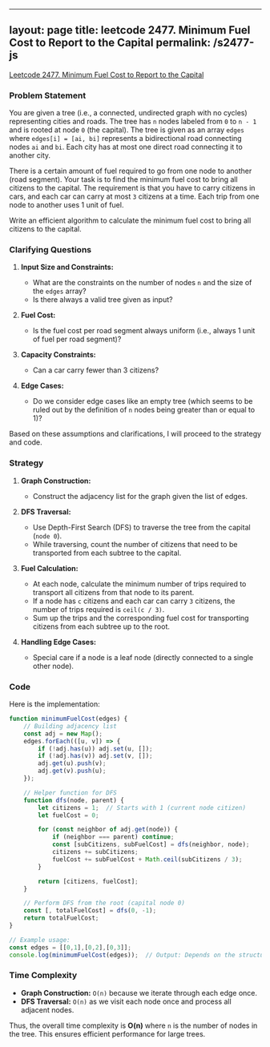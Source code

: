 
---
layout: page
title: leetcode 2477. Minimum Fuel Cost to Report to the Capital
permalink: /s2477-js
---
[Leetcode 2477. Minimum Fuel Cost to Report to the Capital](https://algoadvance.github.io/algoadvance/l2477)
### Problem Statement

You are given a tree (i.e., a connected, undirected graph with no cycles) representing cities and roads. The tree has `n` nodes labeled from `0` to `n - 1` and is rooted at node `0` (the capital). The tree is given as an array `edges` where `edges[i] = [ai, bi]` represents a bidirectional road connecting nodes `ai` and `bi`. Each city has at most one direct road connecting it to another city.

There is a certain amount of fuel required to go from one node to another (road segment). Your task is to find the minimum fuel cost to bring all citizens to the capital. The requirement is that you have to carry citizens in cars, and each car can carry at most `3` citizens at a time. Each trip from one node to another uses 1 unit of fuel.

Write an efficient algorithm to calculate the minimum fuel cost to bring all citizens to the capital.

### Clarifying Questions

1. **Input Size and Constraints:**
   - What are the constraints on the number of nodes `n` and the size of the `edges` array?
   - Is there always a valid tree given as input?

2. **Fuel Cost:**
   - Is the fuel cost per road segment always uniform (i.e., always 1 unit of fuel per road segment)?

3. **Capacity Constraints:**
   - Can a car carry fewer than 3 citizens?

4. **Edge Cases:**
   - Do we consider edge cases like an empty tree (which seems to be ruled out by the definition of `n` nodes being greater than or equal to 1)?
  
Based on these assumptions and clarifications, I will proceed to the strategy and code.

### Strategy

1. **Graph Construction:**
   - Construct the adjacency list for the graph given the list of edges.

2. **DFS Traversal:**
   - Use Depth-First Search (DFS) to traverse the tree from the capital (`node 0`).
   - While traversing, count the number of citizens that need to be transported from each subtree to the capital.

3. **Fuel Calculation:**
   - At each node, calculate the minimum number of trips required to transport all citizens from that node to its parent.
   - If a node has `c` citizens and each car can carry `3` citizens, the number of trips required is `ceil(c / 3)`.
   - Sum up the trips and the corresponding fuel cost for transporting citizens from each subtree up to the root.

4. **Handling Edge Cases:**
   - Special care if a node is a leaf node (directly connected to a single other node).

### Code

Here is the implementation:

```javascript
function minimumFuelCost(edges) {
    // Building adjacency list
    const adj = new Map();
    edges.forEach(([u, v]) => {
        if (!adj.has(u)) adj.set(u, []);
        if (!adj.has(v)) adj.set(v, []);
        adj.get(u).push(v);
        adj.get(v).push(u);
    });

    // Helper function for DFS
    function dfs(node, parent) {
        let citizens = 1;  // Starts with 1 (current node citizen)
        let fuelCost = 0;

        for (const neighbor of adj.get(node)) {
            if (neighbor === parent) continue;
            const [subCitizens, subFuelCost] = dfs(neighbor, node);
            citizens += subCitizens;
            fuelCost += subFuelCost + Math.ceil(subCitizens / 3);
        }

        return [citizens, fuelCost];
    }

    // Perform DFS from the root (capital node 0)
    const [, totalFuelCost] = dfs(0, -1);
    return totalFuelCost;
}

// Example usage:
const edges = [[0,1],[0,2],[0,3]];
console.log(minimumFuelCost(edges));  // Output: Depends on the structure
```

### Time Complexity

- **Graph Construction:** `O(n)` because we iterate through each edge once.
- **DFS Traversal:** `O(n)` as we visit each node once and process all adjacent nodes.
  
Thus, the overall time complexity is **O(n)** where `n` is the number of nodes in the tree. This ensures efficient performance for large trees.